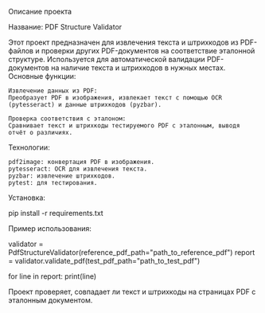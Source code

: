 Описание проекта

Название: PDF Structure Validator

Этот проект предназначен для извлечения текста и штрихкодов из PDF-файлов и проверки других PDF-документов на соответствие эталонной структуре. Используется для автоматической валидации PDF-документов на наличие текста и штрихкодов в нужных местах.
Основные функции:

    Извлечение данных из PDF:
    Преобразует PDF в изображения, извлекает текст с помощью OCR (pytesseract) и данные штрихкодов (pyzbar).

    Проверка соответствия с эталоном:
    Сравнивает текст и штрихкоды тестируемого PDF с эталонным, выводя отчёт о различиях.

Технологии:

    pdf2image: конвертация PDF в изображения.
    pytesseract: OCR для извлечения текста.
    pyzbar: извлечение штрихкодов.
    pytest: для тестирования.

Установка:

pip install -r requirements.txt

Пример использования:

validator = PdfStructureValidator(reference_pdf_path="path_to_reference_pdf")
report = validator.validate_pdf(test_pdf_path="path_to_test_pdf")

for line in report:
    print(line)

Проект проверяет, совпадает ли текст и штрихкоды на страницах PDF с эталонным документом.
